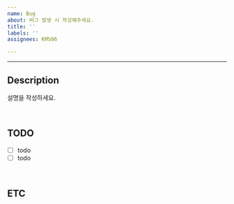 ```yaml
---
name: Bug
about: 버그 발생 시 작성해주세요.
title: ''
labels: ''
assignees: KMS06

---
```


---

## Description
설명을 작성하세요.

<br/>

## TODO
- [ ] todo
- [ ] todo

<br/>

## ETC
